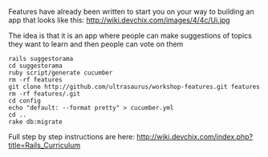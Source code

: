 Features have already been written to start you on your way to building an app that looks like this:  http://wiki.devchix.com/images/4/4c/Ui.jpg

The idea is that it is an app where people can make suggestions of topics they want to learn and then people can vote on them

    rails suggestorama
    cd suggestorama
    ruby script/generate cucumber
    rm -rf features
    git clone http://github.com/ultrasaurus/workshop-features.git features
    rm -rf features/.git
    cd config
    echo "default: --format pretty" > cucumber.yml
    cd ..
    rake db:migrate

Full step by step instructions are here:  http://wiki.devchix.com/index.php?title=Rails_Curriculum


